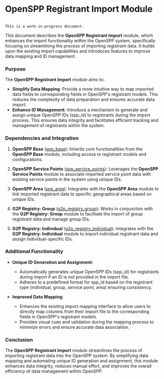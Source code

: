 # OpenSPP Registrant Import Module

```{warning}

This is a work-in-progress document.
```

This document describes the **OpenSPP Registrant Import** module, which enhances the import functionality within the OpenSPP system, specifically focusing on streamlining the process of importing registrant data. It builds upon the existing import capabilities and introduces features to improve data mapping and ID management.

### Purpose

The **OpenSPP Registrant Import** module aims to:

* **Simplify Data Mapping**: Provide a more intuitive way to map imported data fields to corresponding fields in OpenSPP's registrant models. This reduces the complexity of data preparation and ensures accurate data import.
* **Enhance ID Management**: Introduce a mechanism to generate and assign unique OpenSPP IDs (spp_id) to registrants during the import process. This ensures data integrity and facilitates efficient tracking and management of registrants within the system. 

### Dependencies and Integration

1. **OpenSPP Base** ([spp_base](spp_base)):  Inherits core functionalities from the **OpenSPP Base** module, including access to registrant models and configurations. 

2. **OpenSPP Service Points** ([spp_service_points](spp_service_points)): Leverages the **OpenSPP Service Points** module to associate imported service point data with existing service points in the system using unique IDs. 

3. **OpenSPP Area** ([spp_area](spp_area)): Integrates with the **OpenSPP Area** module to link imported registrant data to specific geographical areas based on unique IDs.

4. **G2P Registry: Group** ([g2p_registry_group](g2p_registry_group)): Works in conjunction with the **G2P Registry: Group** module to facilitate the import of group registrant data and manage group IDs. 

5. **G2P Registry: Individual** ([g2p_registry_individual](g2p_registry_individual)):  Integrates with the **G2P Registry: Individual** module to import individual registrant data and assign individual-specific IDs. 

### Additional Functionality

* **Unique ID Generation and Assignment**: 
    * Automatically generates unique OpenSPP IDs (spp_id) for registrants during import if an ID is not provided in the import file.
    * Adheres to a predefined format for spp_id based on the registrant type (individual, group, service point, area) ensuring consistency.

* **Improved Data Mapping**:
    * Enhances the existing import mapping interface to allow users to directly map columns from their import file to the corresponding fields in OpenSPP's registrant models. 
    * Provides visual cues and validation during the mapping process to minimize errors and ensure accurate data association.

### Conclusion

The **OpenSPP Registrant Import** module streamlines the process of importing registrant data into the OpenSPP system. By simplifying data mapping and automating unique ID generation and assignment, this module enhances data integrity, reduces manual effort, and improves the overall efficiency of data management within OpenSPP. 
